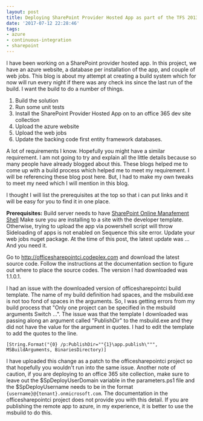 ```yaml
---
layout: post
title: Deploying SharePoint Provider Hosted App as part of the TFS 2013 Build Process
date: '2017-07-12 22:28:46'
tags:
- azure
- continuous-integration
- sharepoint
---
```


I have been working on a SharePoint provider hosted app. In this project, we have an azure website, a database per installation of the app, and couple of web jobs.
This blog is about my attempt at creating a build system which for now will run every night if there was any check ins since the last run of the build.
I want the build to do a number of things.

1. 	Build the solution
1. 	Run some unit tests
1. 	Install the SharePoint Provider Hosted App on to an office 365 dev site collection
1. 	Upload the azure website
1. 	Upload the web jobs
1. 	Update the backing code first entity framework databases.

A lot of requirements I know. Hopefully you might have a similar requirement. I am not going to try and explain all the little details because so many people have already blogged about this. These blogs helped me to come up with a build process which helped me to meet my requirement. I will be referencing these blog post here. But, I had to make my own tweaks to meet my need which I will mention in this blog.

I thought I will list the prerequisites at the top so that i can put links and it will be easy for you to find it in one place.

**Prerequisites:**
Build server needs to have [SharePoint Online Manafement Shell](http://www.microsoft.com/en-gb/download/details.aspx?id=35588)
Make sure you are installing to a site with the developer template. Otherwise, trying to upload the app via powershell script will throw Sideloading of apps is not enabled on Sequence this site error.
Update your web jobs nuget package. At the time of this post, the latest update was ... And you need it.

Go to http://officesharepointci.codeplex.com and download the latest source code. Follow the instructions at the documentation section to figure out where to place the source codes. The version I had downloaded was 1.1.0.1. 

I had an issue with the downloaded version of officesharepointci build template. The name of my build definition had spaces, and the msbuild.exe is not too fond of spaces in the arguments. So, I was getting errors from my build process that "Only one project can be specified in the msbuild arguments Switch ...". The issue was that the template I downloaded was passing along an argument called "PublishDir" to the msbuild.exe and they did not have the value for the argument in quotes. I had to edit the template to add the quotes to the line.
```
[String.Format("{0} /p:PublishDir=""{1}\app.publish\""", MSBuildArguments, BinariesDirectory)]
```
I have uploaded this change as a patch to the officesharepointci project so that hopefully you wouldn't run into the same issue. 
Another note of caution, if you are deploying to an office 365 site collection, make sure to leave out the $SpDeployUserDomain variable in the parameters.ps1 file and the $SpDeployUsername needs to be in the format `{username}@{tenant}.onmicrosoft.com`. The documentation in the officesharepointci project does not provide you with this detail.
If you are publishing the remote app to azure, in my experience, it is better to use the msbuild to do this. 